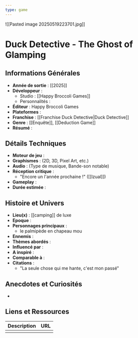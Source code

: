 ```yaml
---
type: game
---
```


![[Pasted image 20250519223701.jpg]]
# Duck Detective - The Ghost of Glamping

## Informations Générales

- **Année de sortie** : [[2025]]
- **Développeur** : 
	- Studio : [[Happy Broccoli Games]]
	- Personnalités : 
- **Éditeur** : Happy Broccoli Games
- **Plateformes** : 
- **Franchise** : [[Franchise Duck Detective|Duck Detective]]
- **Genre** : [[Enquête]], [[Deduction Game]]
- **Résumé** : 

## Détails Techniques
- **Moteur de jeu** : 
- **Graphismes** : (2D, 3D, Pixel Art, etc.)
- **Audio** : (Type de musique, Bande-son notable)
- **Réception critique** : 
	- "Encore un l'année prochaine !" ([[Izual]])
- **Gameplay** : 
- **Durée estimée** : 

## Histoire et Univers
- **Lieu(x)** : [[camping]] de luxe
- **Epoque** : 
- **Personnages principaux** : 
	- le palmipède en chapeau mou
- **Ennemis** :
- **Thèmes abordés** : 
- **Influencé par** :
- **A inspiré** : 
- **Comparable à** :
- **Citations** :
	- "La seule chose qui me hante, c'est mon passé"
## Anecdotes et Curiosités
- 
## Liens et Ressources

| Description | URL |
| ----------- | --- |
|             |     |

